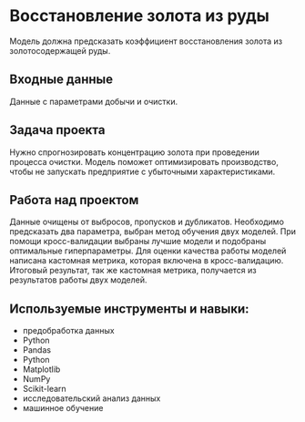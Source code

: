 # Восстановление золота из руды

Модель должна предсказать коэффициент восстановления золота из золотосодержащей руды. 

## Входные данные

Данные с параметрами добычи и очистки.

## Задача проекта 

Нужно спрогнозировать концентрацию золота при проведении процесса очистки. Модель поможет оптимизировать производство, чтобы не запускать предприятие с убыточными характеристиками.

## Работа над проектом

Данные очищены от выбросов, пропусков и дубликатов. Необходимо предсказать два параметра, выбран метод обучения двух моделей. При помощи кросс-валидации выбраны лучшие модели и подобраны оптимальные гиперпараметры. Для оценки качества работы моделей написана кастомная метрика, которая включена в кросс-валидацию. Итоговый результат, так же кастомная метрика, получается из результатов работы двух моделей.

## Используемые инструменты и навыки:

- предобработка данных
- Python
- Pandas
- Python
- Matplotlib
- NumPy
- Scikit-learn
- исследовательский анализ данных
- машинное обучение



